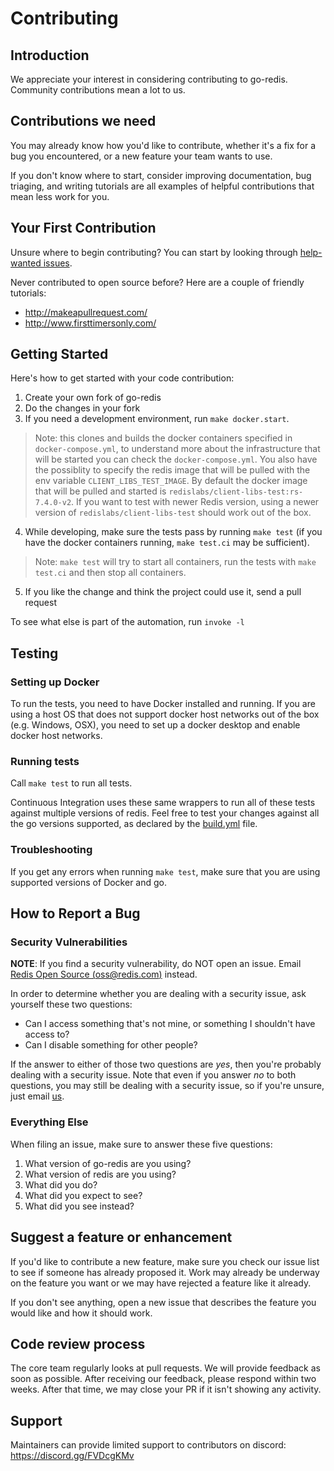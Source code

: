 # Contributing

## Introduction

We appreciate your interest in considering contributing to go-redis.
Community contributions mean a lot to us.

## Contributions we need

You may already know how you'd like to contribute, whether it's a fix for a bug you
encountered, or a new feature your team wants to use.

If you don't know where to start, consider improving
documentation, bug triaging, and writing tutorials are all examples of
helpful contributions that mean less work for you.

## Your First Contribution

Unsure where to begin contributing? You can start by looking through
[help-wanted
issues](https://github.com/redis/go-redis/issues?q=is%3Aopen+is%3Aissue+label%3ahelp-wanted).

Never contributed to open source before? Here are a couple of friendly
tutorials:

-   <http://makeapullrequest.com/>
-   <http://www.firsttimersonly.com/>

## Getting Started

Here's how to get started with your code contribution:

1.  Create your own fork of go-redis
2.  Do the changes in your fork
3.  If you need a development environment, run `make docker.start`.
 
> Note: this clones and builds the docker containers specified in `docker-compose.yml`, to understand more about
> the infrastructure that will be started you can check the `docker-compose.yml`. You also have the possiblity
> to specify the redis image that will be pulled with the env variable `CLIENT_LIBS_TEST_IMAGE`.
> By default the docker image that will be pulled and started is `redislabs/client-libs-test:rs-7.4.0-v2`.
> If you want to test with newer Redis version, using a newer version of `redislabs/client-libs-test` should work out of the box.

4.  While developing, make sure the tests pass by running `make test` (if you have the docker containers running, `make test.ci` may be sufficient).
> Note: `make test` will try to start all containers, run the tests with `make test.ci` and then stop all containers.
5.  If you like the change and think the project could use it, send a
    pull request

To see what else is part of the automation, run `invoke -l`


## Testing

### Setting up Docker
To run the tests, you need to have Docker installed and running. If you are using a host OS that does not support
docker host networks out of the box (e.g. Windows, OSX), you need to set up a docker desktop and enable docker host networks.

### Running tests
Call `make test` to run all tests.

Continuous Integration uses these same wrappers to run all of these
tests against multiple versions of redis. Feel free to test your
changes against all the go versions supported, as declared by the
[build.yml](./.github/workflows/build.yml) file.

### Troubleshooting

If you get any errors when running `make test`, make sure
that you are using supported versions of Docker and go.

## How to Report a Bug

### Security Vulnerabilities

**NOTE**: If you find a security vulnerability, do NOT open an issue.
Email [Redis Open Source (<oss@redis.com>)](mailto:oss@redis.com) instead.

In order to determine whether you are dealing with a security issue, ask
yourself these two questions:

-   Can I access something that's not mine, or something I shouldn't
    have access to?
-   Can I disable something for other people?

If the answer to either of those two questions are *yes*, then you're
probably dealing with a security issue. Note that even if you answer
*no*  to both questions, you may still be dealing with a security
issue, so if you're unsure, just email [us](mailto:oss@redis.com).

### Everything Else

When filing an issue, make sure to answer these five questions:

1.  What version of go-redis are you using?
2.  What version of redis are you using?
3.  What did you do?
4.  What did you expect to see?
5.  What did you see instead?

## Suggest a feature or enhancement

If you'd like to contribute a new feature, make sure you check our
issue list to see if someone has already proposed it. Work may already
be underway on the feature you want or we may have rejected a
feature like it already.

If you don't see anything, open a new issue that describes the feature
you would like and how it should work.

## Code review process

The core team regularly looks at pull requests. We will provide
feedback as soon as possible. After receiving our feedback, please respond
within two weeks. After that time, we may close your PR if it isn't
showing any activity.

## Support

Maintainers can provide limited support to contributors on discord: https://discord.gg/FVDcgKMv
